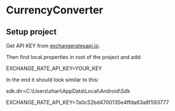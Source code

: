 # CurrencyConverter

## Setup project
Get API KEY from <a href="https://exchangeratesapi.io/?utm_source=apilayer_home&utm_medium=Direct&utm_campaign=apilayer_home_products">exchangeratesapi.io</a>. 

Then find local.properties in root of the project and add:

EXCHANGE_RATE_API_KEY=YOUR_KEY

In the end it should look similar to this:

sdk.dir=C\:\\Users\\shari\\AppData\\Local\\Android\\Sdk

EXCHANGE_RATE_API_KEY=7a0c52bd4700135e4ffda63a8f593777

